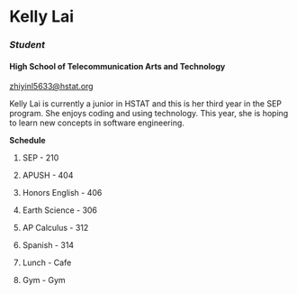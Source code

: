 # Kelly Lai

### _Student_

#### **High School of Telecommunication Arts and Technology**

zhiyinl5633@hstat.org

Kelly Lai is currently a junior in HSTAT and this is her third year in the SEP program. She enjoys coding and using technology. This year, she is hoping to learn new concepts in software engineering.

**Schedule**

1. SEP - 210

2. APUSH - 404

3. Honors English - 406

4. Earth Science - 306

5. AP Calculus - 312

6. Spanish - 314

7. Lunch - Cafe

8. Gym - Gym 